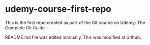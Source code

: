 # udemy-course-first-repo
This is the first repo created as part of the Git course on Udemy: The Complete Git Guide.

README.md file was edited manually. This was modified at Github.
